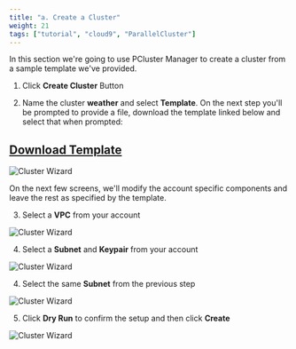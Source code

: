 ```yaml
---
title: "a. Create a Cluster"
weight: 21
tags: ["tutorial", "cloud9", "ParallelCluster"]
---
```


In this section we're going to use PCluster Manager to create a cluster from a sample template we've provided. 

1. Click **Create Cluster** Button

2. Name the cluster **weather** and select **Template**. On the next step you'll be prompted to provide a file, download the template linked below and select that when prompted:

## [Download Template](/template/cluster-config.yaml)

![Cluster Wizard](/images/pcluster/pcmanager-1.png)

On the next few screens, we'll modify the account specific components and leave the rest as specified by the template.

3. Select a **VPC** from your account

![Cluster Wizard](/images/pcluster/pcmanager-2.png)

4. Select a **Subnet** and **Keypair** from your account

![Cluster Wizard](/images/pcluster/pcmanager-3.png)

4. Select the same **Subnet** from the previous step

![Cluster Wizard](/images/pcluster/pcmanager-4.png)

5. Click **Dry Run** to confirm the setup and then click **Create**

![Cluster Wizard](/images/pcluster/pcmanager-5.png)